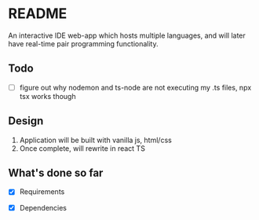 # README

An interactive IDE web-app which hosts multiple languages, and will later have real-time pair programming functionality.

## Todo

- [ ] figure out why nodemon and ts-node are not executing my .ts files, npx tsx works though

## Design

1. Application will be built with vanilla js, html/css
2. Once complete, will rewrite in react TS 

## What's done so far

- [x] Requirements
- [x] Dependencies



